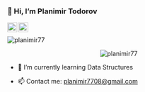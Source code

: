 ### 👋 Hi, I’m Planimir Todorov
<a href="https://www.facebook.com/planimir.todorov.todorov/">
  <img align="left" alt="Planimir's Facebook" width="22px" src="https://raw.githubusercontent.com/peterthehan/peterthehan/master/assets/facebook.svg" />
</a>
<p><a href="https://www.linkedin.com/in/planimir-todorov-todorov">
  <img align="left" alt="Planimir's LinkedIn" width="22px" src="https://raw.githubusercontent.com/peterthehan/peterthehan/master/assets/linkedin.svg" />
</a>
</br></p>


<span align="right"> <img src="https://github-readme-stats.vercel.app/api?username=planimir77&show_icons=true&theme=gotham" alt="planimir77" /></span>

<span style="display:block;text-align:center"> <img src="https://github-readme-stats.vercel.app/api/top-langs/?username=planimir77&langs_count=8&title_color=fff&icon_color=79ff97&text_color=9f9f9f&bg_color=151515" alt="planimir77" /></span>

- 🌱 I’m currently learning Data Structures

- 📫 Contact me: planimir7708@gmail.com

<!---
planimir77/planimir77 is a ✨ special ✨ repository because its `README.md` (this file) appears on your GitHub profile.
You can click the Preview link to take a look at your changes.
--->
